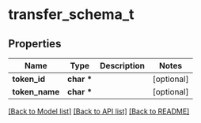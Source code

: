 # transfer_schema_t

## Properties
Name | Type | Description | Notes
------------ | ------------- | ------------- | -------------
**token_id** | **char \*** |  | [optional] 
**token_name** | **char \*** |  | [optional] 

[[Back to Model list]](../README.md#documentation-for-models) [[Back to API list]](../README.md#documentation-for-api-endpoints) [[Back to README]](../README.md)


